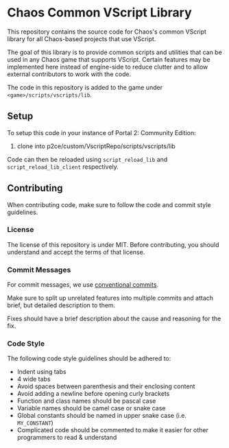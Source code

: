 # Chaos Common VScript Library 

This repository contains the source code for Chaos's common VScript library
for all Chaos-based projects that use VScript.

The goal of this library is to provide common scripts and utilities that can
be used in any Chaos game that supports VScript. Certain features 
may be implemented here instead of engine-side to reduce clutter
and to allow external contributors to work with the code.

The code in this repository is added to the game under `<game>/scripts/vscripts/lib`.

## Setup

To setup this code in your instance of Portal 2: Community Edition:
1. clone into p2ce/custom/VscriptRepo/scripts/vscripts/lib

Code can then be reloaded using `script_reload_lib` and `script_reload_lib_client` respectively.

## Contributing

When contributing code, make sure to follow the code and commit style guidelines.

### License

The license of this repository is under MIT. Before contributing, you should understand
and accept the terms of that license.

### Commit Messages

For commit messages, we use [conventional commits](https://www.conventionalcommits.org/en/v1.0.0/).

Make sure to split up unrelated features into multiple commits and attach brief, but detailed description to them.

Fixes should have a brief description about the cause and reasoning for the fix.

### Code Style

The following code style guidelines should be adhered to:
* Indent using tabs
* 4 wide tabs
* Avoid spaces between parenthesis and their enclosing content
* Avoid adding a newline before opening curly brackets
* Function and class names should be pascal case
* Variable names should be camel case or snake case
* Global constants should be named in upper snake case (i.e. `MY_CONSTANT`)
* Complicated code should be commented to make it easier for other programmers to read & understand

